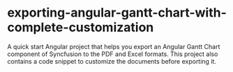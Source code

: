 # exporting-angular-gantt-chart-with-complete-customization
A quick start Angular project that helps you export an Angular Gantt Chart component of Syncfusion to the PDF and Excel formats. This project also contains a code snippet to customize the documents before exporting it.
